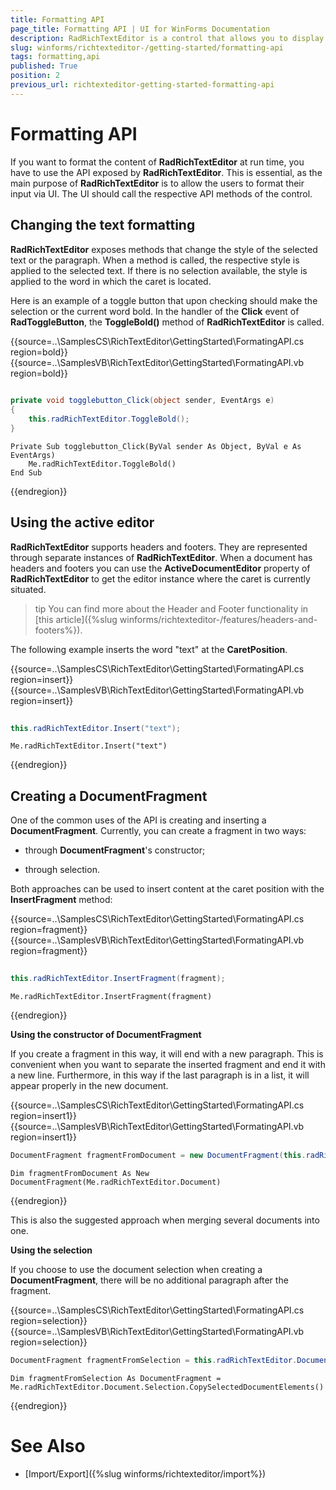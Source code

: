```yaml
---
title: Formatting API
page_title: Formatting API | UI for WinForms Documentation
description: RadRichTextEditor is a control that allows you to display and edit rich text content including sections, paragraphs, spans, italic text, bold text, inline images, tables etc.
slug: winforms/richtexteditor-/getting-started/formatting-api
tags: formatting,api
published: True
position: 2
previous_url: richtexteditor-getting-started-formatting-api
---
```


# Formatting API

If you want to format the content of __RadRichTextEditor__ at run time, you have to use the API exposed by __RadRichTextEditor__. This is essential, as the main purpose of __RadRichTextEditor__ is to allow the users to format their input via UI. The UI should call the respective API methods of the control.

## Changing the text formatting

__RadRichTextEditor__ exposes methods that change the style of the selected text or the paragraph. When a method is called, the respective style is applied to the selected text. If there is no selection available, the style is applied to the word in which the caret is located.

Here is an example of a toggle button that upon checking should make the selection or the current word bold. In the handler of the __Click__ event of __RadToggleButton__, the __ToggleBold()__ method of __RadRichTextEditor__ is called.

{{source=..\SamplesCS\RichTextEditor\GettingStarted\FormatingAPI.cs region=bold}} 
{{source=..\SamplesVB\RichTextEditor\GettingStarted\FormatingAPI.vb region=bold}} 

````C#
        
private void togglebutton_Click(object sender, EventArgs e)
{
    this.radRichTextEditor.ToggleBold();
}

````
````VB.NET
Private Sub togglebutton_Click(ByVal sender As Object, ByVal e As EventArgs)
    Me.radRichTextEditor.ToggleBold()
End Sub

````

{{endregion}} 


## Using the active editor

__RadRichTextEditor__ supports headers and footers. They are represented through separate instances of __RadRichTextEditor__. When a document has headers and footers you can use the __ActiveDocumentEditor__ property of __RadRichTextEditor__ to get the editor instance where the caret is currently situated.
        
>tip You can find more about the Header and Footer functionality in [this article]({%slug winforms/richtexteditor-/features/headers-and-footers%}).
>

The following example inserts the word "text" at the **CaretPosition**.

{{source=..\SamplesCS\RichTextEditor\GettingStarted\FormatingAPI.cs region=insert}} 
{{source=..\SamplesVB\RichTextEditor\GettingStarted\FormatingAPI.vb region=insert}} 

````C#
            
this.radRichTextEditor.Insert("text");

````
````VB.NET
Me.radRichTextEditor.Insert("text")

````

{{endregion}} 

## Creating a DocumentFragment

One of the common uses of the API is creating and inserting a __DocumentFragment__. Currently, you can create a fragment in two ways:
        
* through __DocumentFragment__'s constructor;
            
* through selection.
            
Both approaches can be used to insert content at the caret position with the __InsertFragment__ method:

{{source=..\SamplesCS\RichTextEditor\GettingStarted\FormatingAPI.cs region=fragment}} 
{{source=..\SamplesVB\RichTextEditor\GettingStarted\FormatingAPI.vb region=fragment}} 

````C#
            
this.radRichTextEditor.InsertFragment(fragment);

````
````VB.NET
Me.radRichTextEditor.InsertFragment(fragment)

````

{{endregion}} 

**Using the constructor of DocumentFragment**

If you create a fragment in this way, it will end with a new paragraph. This is convenient when you want to separate the inserted fragment and end it with a new line. Furthermore, in this way if the last paragraph is in a list, it will appear properly in the new document.

{{source=..\SamplesCS\RichTextEditor\GettingStarted\FormatingAPI.cs region=insert1}} 
{{source=..\SamplesVB\RichTextEditor\GettingStarted\FormatingAPI.vb region=insert1}} 

````C#
DocumentFragment fragmentFromDocument = new DocumentFragment(this.radRichTextEditor.Document);

````
````VB.NET
Dim fragmentFromDocument As New DocumentFragment(Me.radRichTextEditor.Document)

````

{{endregion}} 

This is also the suggested approach when merging several documents into one.

**Using the selection**

If you choose to use the document selection when creating a __DocumentFragment__, there will be no additional paragraph after the fragment.

{{source=..\SamplesCS\RichTextEditor\GettingStarted\FormatingAPI.cs region=selection}} 
{{source=..\SamplesVB\RichTextEditor\GettingStarted\FormatingAPI.vb region=selection}} 

````C#
DocumentFragment fragmentFromSelection = this.radRichTextEditor.Document.Selection.CopySelectedDocumentElements();

````
````VB.NET
Dim fragmentFromSelection As DocumentFragment = Me.radRichTextEditor.Document.Selection.CopySelectedDocumentElements()

````

{{endregion}}

# See Also

 * [Import/Export]({%slug winforms/richtexteditor/import%})

